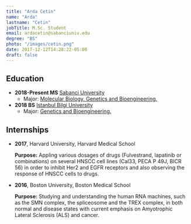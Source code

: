 ```yaml
---
title: "Arda Cetin"
name: "Arda"
lastname: "Cetin"
jobTitle: M.Sc. Student
email: ardacetin@sabanciuniv.edu
degree: "BS"
photo: "/images/cetin.png"
date: 2017-12-12T14:28:22-05:00
draft: false
---
```


## Education

* **2018-Present MS** [Sabanci University](https://sabanciuniv.edu/en/)
    * Major: [Molecular Biology, Genetics and Bioengineering.](https://bio.sabanciuniv.edu/tr/egitim/lisansustu)
* **2018 BS** [Istanbul Bilgi University](https://www.bilgi.edu.tr/en/)
    * Major: [Genetics and Bioengineering.](https://www.bilgi.edu.tr/en/academic/faculty-of-engineering-and-natural-sciences/genetics-and-bioengineering/)

## Internships

* **2017**, Harvard University, Harvard Medical School

    **Purpose:** Appling various dosages of drugs (Fulvestrand, lapatinib or combinations) on
several HNSCC cell lines (Cal33, PECA P 49J, BICR 56) in order to inhibit Her2 and EGFR
receptors and also observing the response of HNSCC cells to drugs.

* **2016**, Boston University, Boston Medical School

    **Purpose:** Studying and understanding the human RNA machines, such as the SMN complex,
the spliceosome and the TREX complex, in both normal and disease states with current
emphasis on Amyotrophic Lateral Sclerosis (ALS) and cancer.